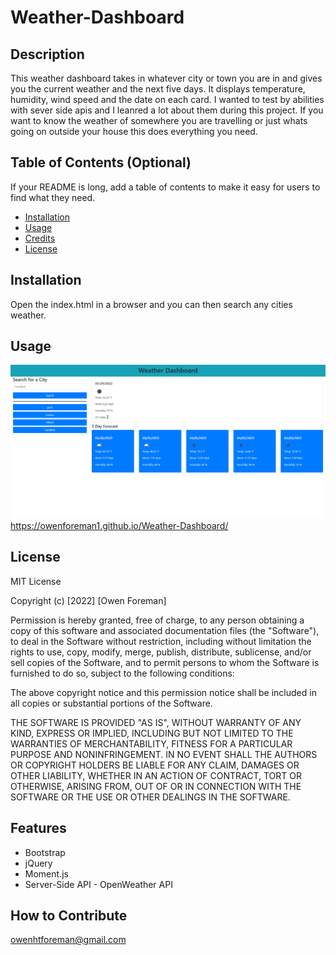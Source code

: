 # Weather-Dashboard

## Description
This weather dashboard takes in whatever city or town you are in and gives you the current weather and the next five days. It displays temperature, humidity, wind speed and the date on each card. I wanted to test by abilities with sever side apis and I leanred a lot about them during this project. If you want to know the weather of somewhere you are travelling or just whats going on outside your house this does everything you need.

## Table of Contents (Optional)

If your README is long, add a table of contents to make it easy for users to find what they need.

- [Installation](#installation)
- [Usage](#usage)
- [Credits](#credits)
- [License](#license)

## Installation

Open the index.html in a browser and you can then search any cities weather.

## Usage
![](./assets/images/screencapture-file-C-Users-owen-Desktop-Bootcamp-Homework-Weather-Dashboard-index-html-2022-03-29-18_45_06.png)
https://owenforeman1.github.io/Weather-Dashboard/


## License
MIT License

Copyright (c) [2022] [Owen Foreman]

Permission is hereby granted, free of charge, to any person obtaining a copy
of this software and associated documentation files (the "Software"), to deal
in the Software without restriction, including without limitation the rights
to use, copy, modify, merge, publish, distribute, sublicense, and/or sell
copies of the Software, and to permit persons to whom the Software is
furnished to do so, subject to the following conditions:

The above copyright notice and this permission notice shall be included in all
copies or substantial portions of the Software.

THE SOFTWARE IS PROVIDED "AS IS", WITHOUT WARRANTY OF ANY KIND, EXPRESS OR
IMPLIED, INCLUDING BUT NOT LIMITED TO THE WARRANTIES OF MERCHANTABILITY,
FITNESS FOR A PARTICULAR PURPOSE AND NONINFRINGEMENT. IN NO EVENT SHALL THE
AUTHORS OR COPYRIGHT HOLDERS BE LIABLE FOR ANY CLAIM, DAMAGES OR OTHER
LIABILITY, WHETHER IN AN ACTION OF CONTRACT, TORT OR OTHERWISE, ARISING FROM,
OUT OF OR IN CONNECTION WITH THE SOFTWARE OR THE USE OR OTHER DEALINGS IN THE
SOFTWARE.

## Features

- Bootstrap
- jQuery
- Moment.js
- Server-Side API - OpenWeather API

## How to Contribute

owenhtforeman@gmail.com